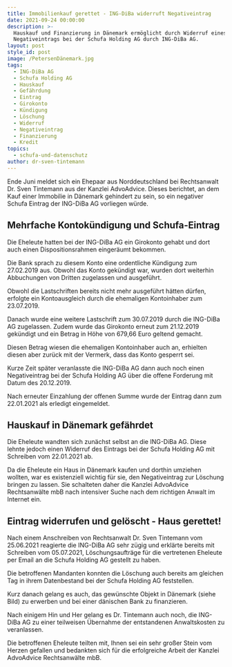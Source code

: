 ```yaml
---
title: Immobilienkauf gerettet - ING-DiBa widerruft Negativeintrag
date: 2021-09-24 00:00:00
description: >-
  Hauskauf und Finanzierung in Dänemark ermöglicht durch Widerruf eines
  Negativeintrags bei der Schufa Holding AG durch ING-DiBa AG.
layout: post
style_id: post
image: /PetersenDänemark.jpg
tags:
  - ING-DiBa AG
  - Schufa Holding AG
  - Hauskauf
  - Gefährdung
  - Eintrag
  - Girokonto
  - Kündigung
  - Löschung
  - Widerruf
  - Negativeintrag
  - Finanzierung
  - Kredit
topics:
  - schufa-und-datenschutz
author: dr-sven-tintemann
---
```

Ende Juni meldet sich ein Ehepaar aus Norddeutschland bei Rechtsanwalt Dr. Sven Tintemann aus der Kanzlei AdvoAdvice. Dieses berichtet, an dem Kauf einer Immobilie in Dänemark gehindert zu sein, so ein negativer Schufa Eintrag der ING-DiBa AG vorliegen würde.

## Mehrfache Kontokündigung und Schufa-Eintrag

Die Eheleute hatten bei der ING-DiBa AG ein Girokonto gehabt und dort auch einen Dispositionsrahmen eingeräumt bekommen.

Die Bank sprach zu diesem Konto eine ordentliche Kündigung zum 27.02.2019 aus. Obwohl das Konto gekündigt war, wurden dort weiterhin Abbuchungen von Dritten zugelassen und ausgeführt.

Obwohl die Lastschriften bereits nicht mehr ausgeführt hätten dürfen, erfolgte ein Kontoausgleich durch die ehemaligen Kontoinhaber zum 23.07.2019.

Danach wurde eine weitere Lastschrift zum 30.07.2019 durch die ING-DiBa AG zugelassen. Zudem wurde das Girokonto erneut zum 21.12.2019 gekündigt und ein Betrag in Höhe von 679,66 Euro geltend gemacht.

Diesen Betrag wiesen die ehemaligen Kontoinhaber auch an, erhielten diesen aber zurück mit der Vermerk, dass das Konto gesperrt sei.

Kurze Zeit später veranlasste die ING-DiBa AG dann auch noch einen Negativeintrag bei der Schufa Holding AG über die offene Forderung mit Datum des 20.12.2019.

Nach erneuter Einzahlung der offenen Summe wurde der Eintrag dann zum 22.01.2021 als erledigt eingemeldet.

## Hauskauf in Dänemark gefährdet

Die Eheleute wandten sich zunächst selbst an die ING-DiBa AG. Diese lehnte jedoch einen Widerruf des Eintrags bei der Schufa Holding AG mit Schreiben vom 22.01.2021 ab.

Da die Eheleute ein Haus in Dänemark kaufen und dorthin umziehen wollten, war es existenziell wichtig für sie, den Negativeintrag zur Löschung bringen zu lassen. Sie schalteten daher die Kanzlei AdvoAdvice Rechtsanwälte mbB nach intensiver Suche nach dem richtigen Anwalt im Internet ein.

## Eintrag widerrufen und gelöscht - Haus gerettet\!

Nach einem Anschreiben von Rechtsanwalt Dr. Sven Tintemann vom 25.06.2021 reagierte die ING-DiBa AG sehr zügig und erklärte bereits mit Schreiben vom 05.07.2021, Löschungsaufträge für die vertretenen Eheleute per Email an die Schufa Holding AG gestellt zu haben.

Die betroffenen Mandanten konnten die Löschung auch bereits am gleichen Tag in ihrem Datenbestand bei der Schufa Holding AG feststellen.

Kurz danach gelang es auch, das gewünschte Objekt in Dänemark (siehe Bild) zu erwerben und bei einer dänischen Bank zu finanzieren.

Nach einigem Hin und Her gelang es Dr. Tintemann auch noch, die ING-DiBa AG zu einer teilweisen Übernahme der entstandenen Anwaltskosten zu veranlassen.

Die betroffenen Eheleute teilten mit, Ihnen sei ein sehr großer Stein vom Herzen gefallen und bedankten sich für die erfolgreiche Arbeit der Kanzlei AdvoAdvice Rechtsanwälte mbB.

